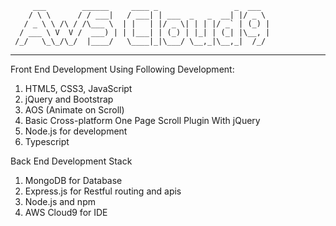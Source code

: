          ___        ______     ____ _                 _  ___  
        / \ \      / / ___|   / ___| | ___  _   _  __| |/ _ \ 
       / _ \ \ /\ / /\___ \  | |   | |/ _ \| | | |/ _` | (_) |
      / ___ \ V  V /  ___) | | |___| | (_) | |_| | (_| |\__, |
     /_/   \_\_/\_/  |____/   \____|_|\___/ \__,_|\__,_|  /_/ 
 ----------------------------------------------------------------- 


Front End Development Using Following Development:
1. HTML5, CSS3, JavaScript
2. jQuery and Bootstrap
3. AOS (Animate on Scroll)
4. Basic Cross-platform One Page Scroll Plugin With jQuery
5. Node.js for development
6. Typescript

Back End Development Stack
1. MongoDB for Database
2. Express.js for Restful routing and apis
3. Node.js and npm
4. AWS Cloud9 for IDE
